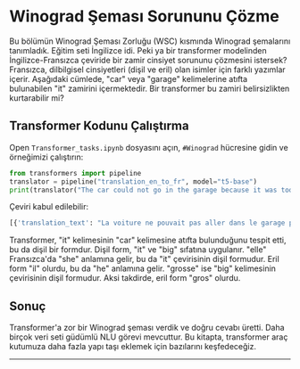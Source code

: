 # Winograd Şeması Sorununu Çözme

Bu bölümün Winograd Şeması Zorluğu (WSC) kısmında Winograd şemalarını tanımladık. Eğitim seti İngilizce idi. Peki ya bir transformer modelinden İngilizce-Fransızca çeviride bir zamir cinsiyet sorununu çözmesini istersek? Fransızca, dilbilgisel cinsiyetleri (dişil ve eril) olan isimler için farklı yazımlar içerir. Aşağıdaki cümlede, "car" veya "garage" kelimelerine atıfta bulunabilen "it" zamirini içermektedir. Bir transformer bu zamiri belirsizlikten kurtarabilir mi?

## Transformer Kodunu Çalıştırma

Open `Transformer_tasks.ipynb` dosyasını açın, `#Winograd` hücresine gidin ve örneğimizi çalıştırın:
```python
from transformers import pipeline
translator = pipeline("translation_en_to_fr", model="t5-base")
print(translator("The car could not go in the garage because it was too big.", max_length=40))
```
Çeviri kabul edilebilir:
```python
[{'translation_text': "La voiture ne pouvait pas aller dans le garage parce qu'elle était trop grosse."}]
```
Transformer, "it" kelimesinin "car" kelimesine atıfta bulunduğunu tespit etti, bu da dişil bir formdur. Dişil form, "it" ve "big" sıfatına uygulanır. "elle" Fransızca'da "she" anlamına gelir, bu da "it" çevirisinin dişil formudur. Eril form "il" olurdu, bu da "he" anlamına gelir. "grosse" ise "big" kelimesinin çevirisinin dişil formudur. Aksi takdirde, eril form "gros" olurdu.

## Sonuç

Transformer'a zor bir Winograd şeması verdik ve doğru cevabı üretti. Daha birçok veri seti güdümlü NLU görevi mevcuttur. Bu kitapta, transformer araç kutumuza daha fazla yapı taşı eklemek için bazılarını keşfedeceğiz.

---

